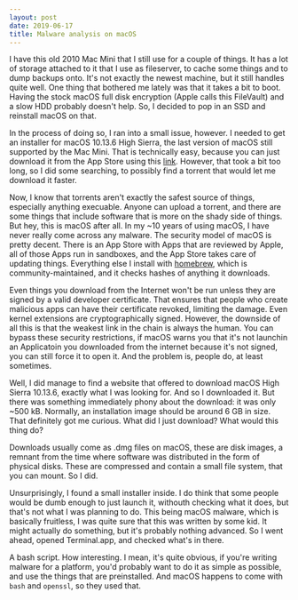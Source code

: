 ```yaml
---
layout: post
date: 2019-06-17
title: Malware analysis on macOS
---
```


I have this old 2010 Mac Mini that I still use for a couple of things. It has a lot of storage attached to it that I use as fileserver, to cache some things and to dump backups onto. It's not exactly the newest machine, but it still handles quite well. One thing that bothered me lately was that it takes a bit to boot. Having the stock macOS full disk encryption (Apple calls this FileVault) and a slow HDD probably doesn't help. So, I decided to pop in an SSD and reinstall macOS on that.

In the process of doing so, I ran into a small issue, however. I needed to get an installer for macOS 10.13.6 High Sierra, the last version of macOS still supported by the Mac Mini. That is technically easy, because you can just download it from the App Store using this [link](https://itunes.apple.com/de/app/macos-high-sierra/id1246284741?mt=12). However, that took a bit too long, so I did some searching, to possibly find a torrent that would let me download it faster.

Now, I know that torrents aren't exactly the safest source of things, especially anything execuable. Anyone can upload a torrent, and there are some things that include software that is more on the shady side of things. But hey, this is macOS after all. In my ~10 years of using macOS, I have never really come across any malware. The security model of macOS is pretty decent. There is an App Store with Apps that are reviewed by Apple, all of those Apps run in sandboxes, and the App Store takes care of updating things. Everything else I install with [homebrew](https://brew.sh/), which is community-maintained, and it checks hashes of anything it downloads.

Even things you download from the Internet won't be run unless they are signed by a valid developer certificate. That ensures that people who create malicious apps can have their certificate revoked, limiting the damage. Even kernel extensions are cryptographically signed. However, the downside of all this is that the weakest link in the chain is always the human. You can bypass these security restrictions, if macOS warns you that it's not launchin an Applicatoin you downloaded from the internet because it's not signed, you can still force it to open it. And the problem is, people do, at least sometimes.

Well, I did manage to find a website that offered to download macOS High Sierra 10.13.6, exactly what I was looking for. And so I downloaded it. But there was something immediately phony about the download: it was only ~500 kB. Normally, an installation image should be around 6 GB in size. That definitely got me curious. What did I just download? What would this thing do?

Downloads usually come as .dmg files on macOS, these are disk images, a remnant from the time where software was distributed in the form of physical disks. These are compressed and contain a small file system, that you can mount. So I did.

Unsurprisingly, I found a small installer inside. I do think that some people would be dumb enough to just launch it, withouth checking what it does, but that's not what I was planning to do. This being macOS malware, which is basically fruitless, I was quite sure that this was written by some kid. It might actually do something, but it's probably nothing advanced. So I went ahead, opened Terminal.app, and checked what's in there.

A bash script. How interesting. I mean, it's quite obvious, if you're writing malware for a platform, you'd probably want to do it as simple as possible, and use the things that are preinstalled. And macOS happens to come with `bash` and `openssl`, so they used that.
